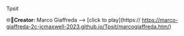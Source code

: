 Tpsit

🌐💼**Creator:** Marco Giaffreda -->
[click to play](https://
https://marco-giaffreda-2c-jcmaxwell-2023.github.io/Tpsit/marcogiaffreda.htm/) 


